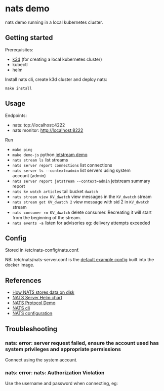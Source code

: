 # nats demo

nats demo running in a local kubernetes cluster.

## Getting started

Prerequisites:

- [k3d](https://k3d.io/) (for creating a local kubernetes cluster)
- kubectl
- helm

Install nats cli, create k3d cluster and deploy nats:

```
make install
```

## Usage

Endpoints:

- nats: tcp://localhost:4222
- nats monitor: [http://localhost:8222](http://localhost:8222)

Run

- `make ping`
- `make demo-js` python [jetstream demo](src/demo/js.py)
- `nats stream ls` list streams
- `nats server report connections` list connections
- `nats server ls --context=admin` list servers using system account (admin)
- `nats server report jetstream --context=admin` jetstream summary report
- `nats kv watch articles` tail bucket `dwatch`
- `nats stream view KV_dwatch` view messages in the `KV_dwatch` stream
- `nats stream get KV_dwatch 2` view message with sid 2 in `KV_dwatch` stream
- `nats consumer rm KV_dwatch` delete consumer. Recreating it will start from the beginning of the stream.
- `nats events -a` listen for advisories eg: delivery attempts exceeded

## Config

Stored in /etc/nats-config/nats.conf.

NB: /etc/nats/nats-server.conf is the [default example config](https://github.com/nats-io/nats-docker/blob/main/2.9.x/alpine3.18/nats-server.conf) built into the docker image.

## References

- [How NATS stores data on disk](docs/filestore.md)
- [NATS Server Helm chart](https://artifacthub.io/packages/helm/nats/nats)
- [NATS Protocol Demo](https://docs.nats.io/reference/reference-protocols/nats-protocol-demo)
- [NATS cli](https://docs.nats.io/using-nats/nats-tools/nats_cli)
- [NATS configuration](https://docs.nats.io/running-a-nats-service/configuration)

## Troubleshooting

### nats: error: server request failed, ensure the account used has system privileges and appropriate permissions

Connect using the system account.

### nats: error: nats: Authorization Violation

Use the username and password when connecting, eg:
